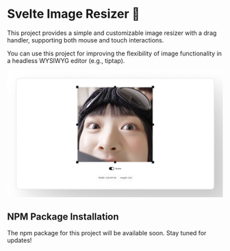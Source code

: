# Svelte Image Resizer 🚀

This project provides a simple and customizable image resizer with a drag handler, supporting both mouse and touch interactions.

You can use this project for improving the flexibility of image functionality in a headless WYSIWYG editor (e.g., tiptap).

![Example](static/example.png)

## NPM Package Installation

The npm package for this project will be available soon. Stay tuned for updates!
